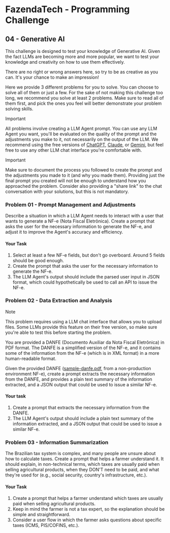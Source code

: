 # FazendaTech - Programming Challenge

## 04 - Generative AI

This challenge is designed to test your knowledge of Generative AI. Given the fact LLMs are becoming more and more popular, we want to test your knowledge and creativity on how to use them effectively.

There are no right or wrong answers here, so try to be as creative as you can. It's your chance to make an impression!

Here we provide 3 different problems for you to solve. You can choose to solve all of them or just a few. For the sake of not making this challenge too long, we recommend you solve at least 2 problems. Make sure to read all of them first, and pick the ones you feel will better demonstrate your problem solving skills.

> [!IMPORTANT]
> All problems involve creating a LLM Agent prompt. You can use any LLM Agent you want, you'll be evaluated on the quality of the prompt and the adjustments you make to it, not necessarily on the output of the LLM. We recommend using the free versions of [ChatGPT](https://chatgpt.com/), [Claude](https://claude.ai/), or [Gemini](https://gemini.google.com/), but feel free to use any other LLM chat interface you're comfortable with.

> [!IMPORTANT]
> Make sure to document the process you followed to create the prompt and the adjustments you made to it (and why you made them). Providing just the final prompt you created will not be enough to understand how you approached the problem. Consider also providing a "share link" to the chat conversation with your solutions, but this is not mandatory.

### Problem 01 - Prompt Management and Adjustments

Describe a situation in which a LLM Agent needs to interact with a user that wants to generate a NF-e (Nota Fiscal Eletrônica). Create a prompt that asks the user for the necessary information to generate the NF-e, and adjust it to improve the Agent's accuracy and efficiency.

#### Your Task

1. Select at least a few NF-e fields, but don't go overboard. Around 5 fields should be good enough.
2. Create the prompt that asks the user for the necessary information to generate the NF-e.
3. The LLM Agent's output should include the parsed user input in JSON format, which could hypothetically be used to call an API to issue the NF-e.

### Problem 02 - Data Extraction and Analysis

> [!NOTE]
> This problem requires using a LLM chat interface that allows you to upload files. Some LLMs provide this feature on their free version, so make sure you're able to test this before starting the problem.

You are provided a DANFE (Documento Auxiliar da Nota Fiscal Eletrônica) in PDF format. The DANFE is a simplified version of the NF-e, and it contains some of the  information from the NF-e (which is in XML format) in a more human-readable format.

Given the provided DANFE ([sample-danfe.pdf](./sample-danfe.pdf), from a non-production environment NF-e), create a prompt extracts the necessary information from the DANFE, and provides a plain text summary of the information extracted, and a JSON output that could be used to issue a similar NF-e.

#### Your task

1. Create a prompt that extracts the necessary information from the DANFE.
2. The LLM Agent's output should include a plain text summary of the information extracted, and a JSON output that could be used to issue a similar NF-e.

### Problem 03 - Information Summarization

The Brazilian tax system is complex, and many people are unsure about how to calculate taxes. Create a prompt that helps a farmer understand it. It should explain, in non-technical terms, which taxes are usually paid when selling agricultural products, when they DON'T need to be paid, and what they're used for (e.g., social security, country's infrastructure, etc.).

#### Your Task

1. Create a prompt that helps a farmer understand which taxes are usually paid when selling agricultural products.
2. Keep in mind the farmer is not a tax expert, so the explanation should be simple and straightforward.
3. Consider a user flow in which the farmer asks questions about specific taxes (ICMS, PIS/COFINS, etc.).
